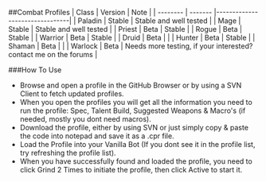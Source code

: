 ##Combat Profiles
| Class    | Version | Note                           |
| -------- | ------- |--------------------------------|
| Paladin  | Stable  |  Stable and well tested        |
| Mage     | Stable  |  Stable and well tested        |
| Priest   | Beta    |  Stable                        |
| Rogue    | Beta    |  Stable                        |
| Warrior  | Beta    |  Stable                        |
| Druid    | Beta    |                                |
| Hunter   | Beta    |  Stable                        |
| Shaman   | Beta    |                                |
| Warlock  | Beta    | Needs more testing, if your interested? contact me on the forums       |


###How To Use
- Browse and open a profile in the GitHub Browser or by using a SVN Client to fetch updated profiles.
- When you open the profiles you will get all the information you need to run the profile: Spec, Talent Build, Suggested Weapons & Macro's (if needed, mostly you dont need macros).
- Download the profile, either by using SVN or just simply copy & paste the code into notepad and save it as a .cpr file.
- Load the Profile into your Vanilla Bot (If you dont see it in the profile list, try refreshing the profile list).
- When you have successfully found and loaded the profile, you need to click Grind 2 Times to initiate the profile, then click Active to start it.
